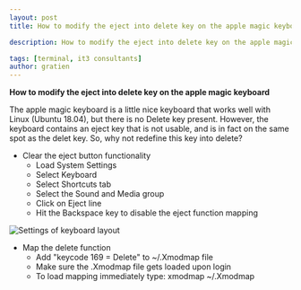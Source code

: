 ```yaml
---
layout: post
title: How to modify the eject into delete key on the apple magic keyboard

description: How to modify the eject into delete key on the apple magic keyboard

tags: [terminal, it3 consultants]
author: gratien
---
```


<strong>How to modify the eject into delete key on the apple magic keyboard</strong>

The apple magic keyboard is a little nice keyboard that works well with Linux (Ubuntu 18.04), but there is no Delete key present. However, the keyboard contains an eject key that is not usable, and is in fact on the same spot as the delet key. So, why not redefine this key into delete?

* Clear the eject button functionality
  - Load System Settings
  - Select Keyboard
  - Select Shortcuts tab
  - Select the Sound and Media group
  - Click on Eject line
  - Hit the Backspace key to disable the eject function mapping

<img src="{{ site.url }}/images/settings-kbd.png" border="0" alt="Settings of keyboard layout"/>

* Map the delete function
  - Add "keycode 169 = Delete" to ~/.Xmodmap file
  - Make sure the .Xmodmap file gets loaded upon login
  - To load mapping immediately type: xmodmap ~/.Xmodmap

